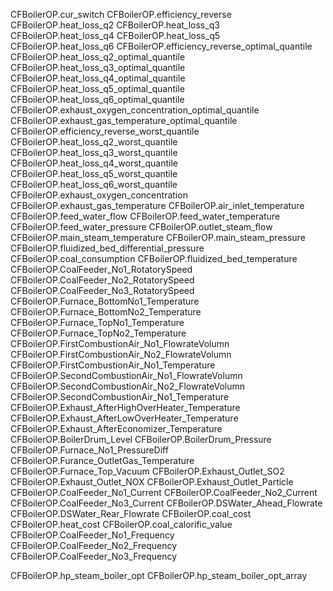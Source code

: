 CFBoilerOP.cur_switch
CFBoilerOP.efficiency_reverse
CFBoilerOP.heat_loss_q2
CFBoilerOP.heat_loss_q3
CFBoilerOP.heat_loss_q4
CFBoilerOP.heat_loss_q5
CFBoilerOP.heat_loss_q6
CFBoilerOP.efficiency_reverse_optimal_quantile
CFBoilerOP.heat_loss_q2_optimal_quantile
CFBoilerOP.heat_loss_q3_optimal_quantile
CFBoilerOP.heat_loss_q4_optimal_quantile
CFBoilerOP.heat_loss_q5_optimal_quantile
CFBoilerOP.heat_loss_q6_optimal_quantile
CFBoilerOP.exhaust_oxygen_concentration_optimal_quantile
CFBoilerOP.exhaust_gas_temperature_optimal_quantile
CFBoilerOP.efficiency_reverse_worst_quantile
CFBoilerOP.heat_loss_q2_worst_quantile
CFBoilerOP.heat_loss_q3_worst_quantile
CFBoilerOP.heat_loss_q4_worst_quantile
CFBoilerOP.heat_loss_q5_worst_quantile
CFBoilerOP.heat_loss_q6_worst_quantile
CFBoilerOP.exhaust_oxygen_concentration
CFBoilerOP.exhaust_gas_temperature
CFBoilerOP.air_inlet_temperature
CFBoilerOP.feed_water_flow
CFBoilerOP.feed_water_temperature
CFBoilerOP.feed_water_pressure
CFBoilerOP.outlet_steam_flow
CFBoilerOP.main_steam_temperature
CFBoilerOP.main_steam_pressure
CFBoilerOP.fluidized_bed_differential_pressure
CFBoilerOP.coal_consumption
CFBoilerOP.fluidized_bed_temperature
CFBoilerOP.CoalFeeder_No1_RotatorySpeed
CFBoilerOP.CoalFeeder_No2_RotatorySpeed
CFBoilerOP.CoalFeeder_No3_RotatorySpeed
CFBoilerOP.Furnace_BottomNo1_Temperature
CFBoilerOP.Furnace_BottomNo2_Temperature
CFBoilerOP.Furnace_TopNo1_Temperature
CFBoilerOP.Furnace_TopNo2_Temperature
CFBoilerOP.FirstCombustionAir_No1_FlowrateVolumn
CFBoilerOP.FirstCombustionAir_No2_FlowrateVolumn
CFBoilerOP.FirstCombustionAir_No1_Temperature
CFBoilerOP.SecondCombustionAir_No1_FlowrateVolumn
CFBoilerOP.SecondCombustionAir_No2_FlowrateVolumn
CFBoilerOP.SecondCombustionAir_No1_Temperature
CFBoilerOP.Exhaust_AfterHighOverHeater_Temperature
CFBoilerOP.Exhaust_AfterLowOverHeater_Temperature
CFBoilerOP.Exhaust_AfterEconomizer_Temperature
CFBoilerOP.BoilerDrum_Level
CFBoilerOP.BoilerDrum_Pressure
CFBoilerOP.Furnace_No1_PressureDiff
CFBoilerOP.Furance_OutletGas_Temperature
CFBoilerOP.Furnace_Top_Vacuum
CFBoilerOP.Exhaust_Outlet_SO2
CFBoilerOP.Exhaust_Outlet_NOX
CFBoilerOP.Exhaust_Outlet_Particle
CFBoilerOP.CoalFeeder_No1_Current
CFBoilerOP.CoalFeeder_No2_Current
CFBoilerOP.CoalFeeder_No3_Current
CFBoilerOP.DSWater_Ahead_Flowrate
CFBoilerOP.DSWater_Rear_Flowrate
CFBoilerOP.coal_cost
CFBoilerOP.heat_cost
CFBoilerOP.coal_calorific_value
CFBoilerOP.CoalFeeder_No1_Frequency
CFBoilerOP.CoalFeeder_No2_Frequency
CFBoilerOP.CoalFeeder_No3_Frequency

CFBoilerOP.hp_steam_boiler_opt
CFBoilerOP.hp_steam_boiler_opt_array
